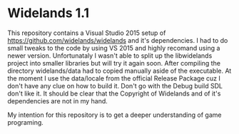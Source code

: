 # Widelands 1.1

This repository contains a Visual Studio 2015 setup of https://github.com/widelands/widelands and it's dependencies. I had to do small tweaks to the code by using VS 2015 and highly recomand using a newer version. Unfortunataly I wasn't able to split up the libwidelands project into smaller libraries but will try it again soon. After compiling the directory widelands/data had to copied manually aside of the executable. At the moment I use the data/locale from the official Release Package cuz I don't have any clue on how to build it. Don't go with the Debug build SDL don't like it. It should be clear that the Copyright of Widelands and of it's dependencies are not in my hand.

My intention for this repository is to get a deeper understanding of game programing.
